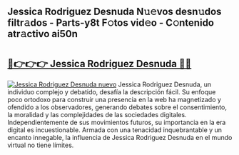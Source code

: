 ## Jessica Rodriguez Desnuda N𝚞𝚎vos desn𝚞dos filtr𝚊dos - Parts-y8t F𝚘tos vid𝚎o - C𝚘ntenido atr𝚊ctivo ai50n

# <h2><a href="http://mbafo71.tromn.icu/?c=Jessica+Rodriguez+Desnuda">🔗👉👉👉 Jessica Rodriguez Desnuda 🔗🔗</a></h2>

[![Jessica Rodriguez Desnuda nuevo](https://i.imgur.com/pEAQMta.gif)](http://mbafo71.tromn.icu/?c=Jessica+Rodriguez+Desnuda)
Jessica Rodriguez Desnuda, un individuo complejo y debatido, desafía la descripción fácil. Su enfoque poco ortodoxo para construir una presencia en la web ha magnetizado y ofendido a los observadores, generando debates sobre el consentimiento, la moralidad y las complejidades de las sociedades digitales. Independientemente de sus movimientos futuros, su importancia en la era digital es incuestionable. Armada con una tenacidad inquebrantable y un encanto innegable, la influencia de Jessica Rodriguez Desnuda en el mundo virtual no tiene límites.
